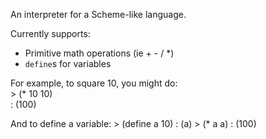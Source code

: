 
An interpreter for a Scheme-like language.  
  
  
Currently supports:  
 * Primitive math operations (ie + - / \*)  
 * `define`s for variables


For example, to square 10, you might do:  
    > (* 10 10)  
    : (100)

And to define a variable:
    > (define a 10)
    : (a)
    > (* a a)
    : (100)

